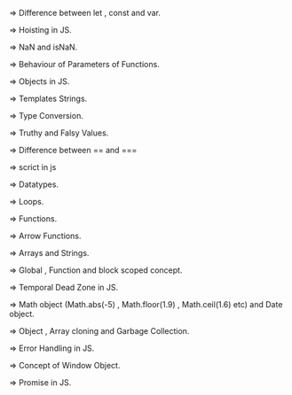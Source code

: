 => Difference between let , const and var.

=> Hoisting in JS.

=> NaN and isNaN.

=> Behaviour of Parameters of Functions.

=> Objects in JS.

=> Templates Strings.

=> Type Conversion.

=> Truthy and Falsy Values.

=> Difference between == and ===

=> scrict in js

=> Datatypes.

=> Loops.

=> Functions.

=> Arrow Functions.

=> Arrays and Strings.

=> Global , Function and block scoped concept.

=> Temporal Dead Zone in JS.

=> Math object (Math.abs(-5) , Math.floor(1.9) , Math.ceil(1.6) etc) and Date object.

=> Object , Array cloning and Garbage Collection.

=> Error Handling in JS.

=> Concept of Window Object.

=> Promise in JS.
